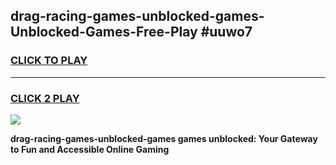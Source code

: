 
## drag-racing-games-unblocked-games-Unblocked-Games-Free-Play #uuwo7
<h3>
<a href="https://us.freeplayer.one?title=drag-racing-games-unblocked-games&ref=9M">CLICK TO PLAY</a></h3>
<hr>

<h3>
<a href="https://us.freeplayer.one?title=drag-racing-games-unblocked-games&ref=9M">CLICK 2 PLAY</a>
  
</h3>

<a href="https://us.freeplayer.one?title=drag-racing-games-unblocked-games&ref=9M"><img src="https://clearcache.store/games.png"></a>


**drag-racing-games-unblocked-games games unblocked: Your Gateway to Fun and Accessible Online Gaming**
